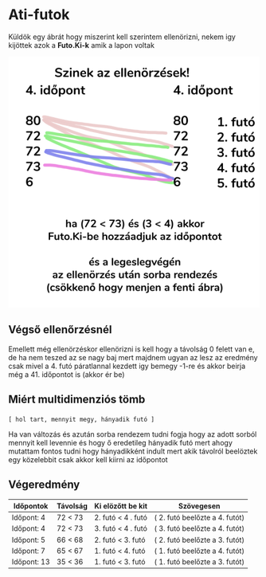 # Ati-futok

Küldök egy ábrát hogy miszerint kell szerintem ellenörizni, nekem igy kijöttek azok a **Futo.Ki-k** amik a lapon voltak

![Színes leírás](./assets/szinek.png)

## Végső ellenőrzésnél

Emellett még ellenörzéskor ellenörizni is kell hogy a távolság 0 felett van e, de ha nem teszed az se nagy baj mert majdnem ugyan az lesz az eredmény csak mivel a 4. futó páratlannal kezdett igy bemegy -1-re és akkor beirja még a 41. időpontot is (akkor ér be)

## Miért multidimenziós tömb

`[ hol tart, mennyit megy, hányadik futó ]`

Ha van változás és azután sorba rendezem tudni fogja hogy az adott sorból mennyit kell levennie és hogy ő eredetileg hányadik futó mert ahogy mutattam fontos tudni hogy hányadikként indult mert akik távolról beelöztek egy közelebbit csak akkor kell kiirni az időpontot

## Végeredmény

| Időpontok  | Távolság | Ki elözőtt be kit | Szövegesen |
| --- | --- | --- | --- |
| Időpont:  4  | 72 < 73 | 2. futó  <  4 . futó | ( 2. futó beelőzte a 4. futót) |
| Időpont:  4  | 72 < 73 | 3. futó  <  4 . futó | ( 3. futó beelőzte a 4. futót) |
| Időpont:  5  | 66 < 68 | 2. futó   <  3. futó | ( 2. futó beelőzte a 3. futót) |
| Időpont:  7  | 65 < 67 | 1. futó  <  4. futó  | ( 1. futó beelőzte a 4. futót) |
| Időpont:  13 | 35 < 36 | 1. futó  <  3. futó  | ( 1. futó beelőzte a 3. futót) |
